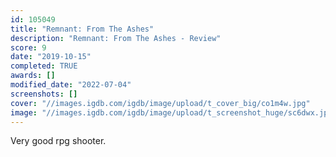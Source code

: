 ```yaml
---
id: 105049
title: "Remnant: From The Ashes"
description: "Remnant: From The Ashes - Review"
score: 9
date: "2019-10-15"
completed: TRUE
awards: []
modified_date: "2022-07-04"
screenshots: []
cover: "//images.igdb.com/igdb/image/upload/t_cover_big/co1m4w.jpg"
image: "//images.igdb.com/igdb/image/upload/t_screenshot_huge/sc6dwx.jpg"
---
```

Very good rpg shooter.